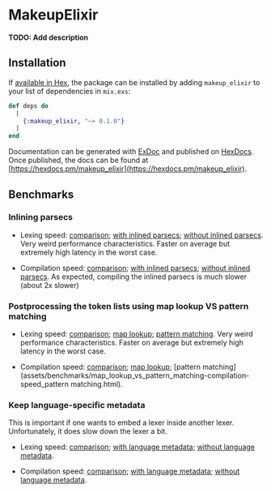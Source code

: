 # MakeupElixir

**TODO: Add description**

## Installation

If [available in Hex](https://hex.pm/docs/publish), the package can be installed
by adding `makeup_elixir` to your list of dependencies in `mix.exs`:

```elixir
def deps do
  [
    {:makeup_elixir, "~> 0.1.0"}
  ]
end
```

Documentation can be generated with [ExDoc](https://github.com/elixir-lang/ex_doc)
and published on [HexDocs](https://hexdocs.pm). Once published, the docs can
be found at [https://hexdocs.pm/makeup_elixir](https://hexdocs.pm/makeup_elixir).

## Benchmarks

### Inlining parsecs

* Lexing speed:
  [comparison](assets/benchmarks/inline_vs_no_inline-lexing-speed_comparison.html);
  [with inlined parsecs](assets/benchmarks/inline_vs_no_inline-lexing-speed_with_inline.html);
  [without inlined parsecs](assets/benchmarks/inline_vs_no_inline-lexing-speed_without_inline.html).
  Very weird performance characteristics.
  Faster on average but extremely high latency in the worst case.

* Compilation speed:
  [comparison](assets/benchmarks/inline_vs_no_inline-compilation-speed_comparison.html);
  [with inlined parsecs](assets/benchmarks/inline_vs_no_inline-compilation-speed_with_inline.html);
  [without inlined parsecs](assets/benchmarks/inline_vs_no_inline-compilation-speed_without_inline.html).
  As expected, compiling the inlined parsecs is much slower (about 2x slower)

### Postprocessing the token lists using map lookup VS pattern matching

* Lexing speed:
  [comparison](assets/benchmarks/map_lookup_vs_pattern_matching-lexing-speed_comparison.html);
  [map lookup](assets/benchmarks/map_lookup_vs_pattern_matching-lexing-speed_map_lookup.html);
  [pattern matching](assets/benchmarks/map_lookup_vs_pattern_matching-lexing-speed_pattern_matching.html).
  Very weird performance characteristics.
  Faster on average but extremely high latency in the worst case.

* Compilation speed:
  [comparison](assets/benchmarks/map_lookup_vs_pattern_matching-compilation-speed_comparison.html);
  [map lookup](assets/benchmarks/map_lookup_vs_pattern_matching-compilation-speed_map_lookup.html);
  [pattern matching](assets/benchmarks/map_lookup_vs_pattern_matching-compilation-speed_pattern matching.html).

### Keep language-specific metadata

This is important if one wants to embed a lexer inside another lexer.
Unfortunately, it does slow down the lexer a bit.

* Lexing speed:
  [comparison](assets/benchmarks/language_metadata-lexing-speed_comparison.html);
  [with language metadata](assets/benchmarks/language_metadata-lexing-speed_with_language_metadata.html);
  [without language metadata](assets/benchmarks/language_metadata-lexing-speed_without_language_metadata.html).

* Compilation speed:
  [comparison](assets/benchmarks/language_metadata-compilation-speed_comparison.html);
  [with language metadata](assets/benchmarks/language_metadata-compilation-speed_with_with_language_metadata.html);
  [without language metadata](assets/benchmarks/language_metadata-compilation-speed_without_language_metadata.html).